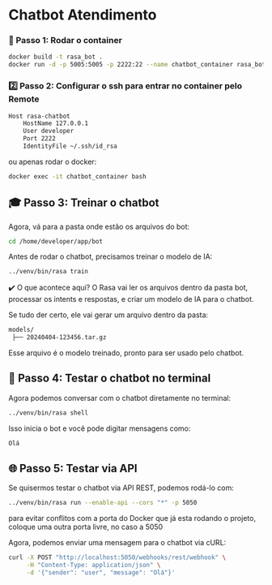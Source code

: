 # Chatbot Atendimento

### 🚀 Passo 1: Rodar o container
```bash
docker build -t rasa_bot .
docker run -d -p 5005:5005 -p 2222:22 --name chatbot_container rasa_bot
```

### 2️⃣ Passo 2: Configurar o ssh para entrar no container pelo Remote
```bash
Host rasa-chatbot
    HostName 127.0.0.1
    User developer
    Port 2222
    IdentityFile ~/.ssh/id_rsa
```
ou apenas rodar o docker:
```bash
docker exec -it chatbot_container bash
```

## 🎓 Passo 3: Treinar o chatbot
Agora, vá para a pasta onde estão os arquivos do bot:
```bash
cd /home/developer/app/bot
```
Antes de rodar o chatbot, precisamos treinar o modelo de IA:
```bash
../venv/bin/rasa train
```

✔️ O que acontece aqui?
O Rasa vai ler os arquivos dentro da pasta bot, processar os intents e respostas, e criar um modelo de IA para o chatbot.

Se tudo der certo, ele vai gerar um arquivo dentro da pasta:
```bash
models/
 ├── 20240404-123456.tar.gz
```
Esse arquivo é o modelo treinado, pronto para ser usado pelo chatbot.

## 💬 Passo 4: Testar o chatbot no terminal
Agora podemos conversar com o chatbot diretamente no terminal:
```sh
../venv/bin/rasa shell
```
Isso inicia o bot e você pode digitar mensagens como:
```css
Olá
```

## 🌐 Passo 5: Testar via API
Se quisermos testar o chatbot via API REST, podemos rodá-lo com:
```sh
../venv/bin/rasa run --enable-api --cors "*" -p 5050
```

para evitar conflitos com a porta do Docker que já esta rodando o projeto, coloque uma outra porta livre, no caso a 5050

Agora, podemos enviar uma mensagem para o chatbot via cURL:
```sh
curl -X POST "http://localhost:5050/webhooks/rest/webhook" \
     -H "Content-Type: application/json" \
     -d '{"sender": "user", "message": "Olá"}'
```

